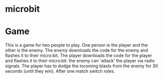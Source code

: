 # microbit

# Game
This is a game for two people to play. One person is the player and the other is the enemy. The enemy downloads the code for the enemy and flashes it to their micro:bit. The player downloads the code for the player and flashes it to their micro:bit. the enemy can 'attack' the player via radio signals. The player has to dodge the incoming blasts from the enemy for 30 seconds (until they win). After one match switch roles.
